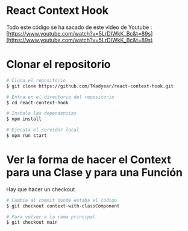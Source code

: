 # React Context Hook

Todo este código se ha sacado de este video de Youtube : [https://www.youtube.com/watch?v=5LrDIWkK_Bc&t=89s](https://www.youtube.com/watch?v=5LrDIWkK_Bc&t=89s)

# Clonar el repositorio
```bash
# Clona el repositorio
$ git clone https://github.com/TKadyear/react-context-hook.git

# Entra en el directorio del repositorio
$ cd react-context-hook

# Instala las dependencias
$ npm install

# Ejecuta el servidor local
$ npm run start
```

# Ver la forma de hacer el Context para una Clase y para una Función
Hay que hacer un checkout
```bash
# Cambia al commit donde estaba el codigo
$ git checkout context-with-classComponent

# Para volver a la rama principal
$ git checkout main
```
